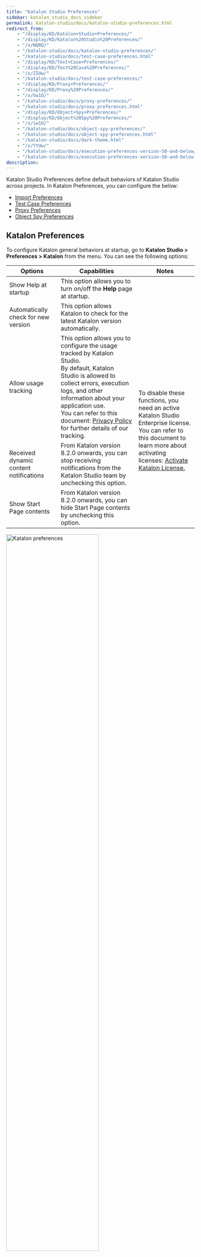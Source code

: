 ```yaml
---
title: "Katalon Studio Preferences" 
sidebar: katalon_studio_docs_sidebar
permalink: katalon-studio/docs/katalon-studio-preferences.html 
redirect_from:
    - "/display/KD/Katalon+Studio+Preferences/"
    - "/display/KD/Katalon%20Studio%20Preferences/"
    - "/x/NQRO/"
    - "/katalon-studio/docs/katalon-studio-preferences/"
    - "/katalon-studio/docs/test-case-preferences.html"
    - "/display/KD/Test+Case+Preferences/"
    - "/display/KD/Test%20Case%20Preferences/"
    - "/x/ZIUw/"
    - "/katalon-studio/docs/test-case-preferences/"
    - "/display/KD/Proxy+Preferences/"
    - "/display/KD/Proxy%20Preferences/"
    - "/x/hw1O/"
    - "/katalon-studio/docs/proxy-preferences/"
    - "/katalon-studio/docs/proxy-preferences.html"
    - "/display/KD/Object+Spy+Preferences/"
    - "/display/KD/Object%20Spy%20Preferences/"
    - "/x/iw1O/"
    - "/katalon-studio/docs/object-spy-preferences/"
    - "/katalon-studio/docs/object-spy-preferences.html"
    - "/katalon-studio/docs/dark-theme.html"
    - "/x/YYUw/"
    - "/katalon-studio/docs/execution-preferences-version-50-and-below/"
    - "/katalon-studio/docs/execution-preferences-version-50-and-below.html"
description: 
---
```


Katalon Studio Preferences define default behaviors of Katalon Studio across projects. In Katalon Preferences, you can configure the below:

- [Import Preferences](https://docs.katalon.com/katalon-studio/docs/import-preferences.html)
- [Test Case Preferences](https://docs.katalon.com/katalon-studio/docs/test-case-preferences.html)
- [Proxy Preferences](https://docs.katalon.com/katalon-studio/docs/proxy-preferences.html)
- [Object Spy Preferences](https://docs.katalon.com/katalon-studio/docs/object-spy-preferences.html)

## Katalon Preferences

To configure Katalon general behaviors at startup, go to **Katalon Studio > Preferences > Katalon** from the menu. You can see the following options:

<table>
<thead>
  <tr>
    <th>Options</th>
    <th>Capabilities</th>
    <th>Notes</th>
  </tr>
</thead>
<tbody>
  <tr>
    <td>Show Help at startup</td>
    <td>This option allows you to turn on/off the <strong>Help</strong> page at startup.</td>
    <td></td>
  </tr>
  <tr>
    <td>Automatically check for new version</td>
    <td>This option allows Katalon to check for the latest Katalon version automatically.</td>
    <td></td>
  </tr>
  <tr>
    <td>Allow usage tracking</td>
    <td>This option allows you to configure the usage tracked by Katalon Studio. <br>By default, Katalon Studio is allowed to collect errors, execution logs, and other information about your application use. <br>You can refer to this document: <a href="https://www.katalon.com/terms/katalon/privacy-policy/">Privacy Policy</a> for further details of our tracking.</td>
    <td rowspan="3">To disable these functions, you need an active Katalon Studio Enterprise license. <br>You can refer to this document to learn more about activating licenses: <a href="https://docs.katalon.com/katalon-studio/docs/activate-license.html#activate-trial-license">Activate Katalon License.</a></td>
  </tr>
  <tr>
    <td>Received dynamic content notifications</td>
    <td>From Katalon version 8.2.0 onwards, you can stop receiving notifications from the Katalon Studio team by unchecking this option.</td>
  </tr>
  <tr>
    <td>Show Start Page contents</td>
    <td>From Katalon version 8.2.0 onwards, you can hide Start Page contents by unchecking this option.</td>
  </tr>
</tbody>
</table>

<img src="https://github.com/katalon-studio/docs-images/raw/master/katalon-studio/docs/katalon-studio-preferences/KS-PREF-Katalon-preferences.png" width=70% alt="Katalon preferences">
